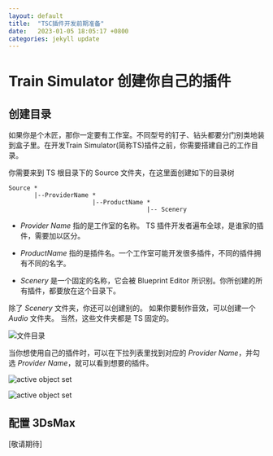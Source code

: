 ```yaml
---
layout: default
title:  "TSC插件开发前期准备"
date:   2023-01-05 18:05:17 +0800
categories: jekyll update
---
```

# Train Simulator 创建你自己的插件
## 创建目录
如果你是个木匠，那你一定要有工作室。不同型号的钉子、钻头都要分门别类地装到盒子里。在开发Train Simulator(简称TS)插件之前，你需要搭建自己的工作目录。

你需要来到 TS 根目录下的 Source 文件夹，在这里面创建如下的目录树
```
Source *
       |--ProviderName *
                       |--ProductName *
                                      |-- Scenery
```

* *Provider Name* 指的是工作室的名称。 TS 插件开发者遍布全球，是谁家的插件，需要加以区分。

* *ProductName* 指的是插件名。一个工作室可能开发很多插件，不同的插件拥有不同的名字。

* *Scenery* 是一个固定的名称，它会被 Blueprint Editor 所识别。你所创建的所有插件，都要放在这个目录下。

除了 *Scenery* 文件夹，你还可以创建别的。 如果你要制作音效，可以创建一个 *Audio* 文件夹。 当然，这些文件夹都是 TS 固定的。

![文件目录](https://sites.google.com/a/railsimdev.com/dtgts1sdk/reference-manual/content-basics/provider-product-setup/add-on-folder-structure/fig001.PNG?attredirects=0)

当你想使用自己的插件时，可以在下拉列表里找到对应的 *Provider Name*，并勾选 *Provider Name*，就可以看到想要的插件。

![active object set](https://sites.google.com/a/railsimdev.com/dtgts1sdk/reference-manual/content-basics/provider-product-setup/using-provider-product-assets-in-train-simulator/UsingProviderProduct1.jpg?attredirects=0)

![active object set](https://sites.google.com/a/railsimdev.com/dtgts1sdk/reference-manual/content-basics/provider-product-setup/using-provider-product-assets-in-train-simulator/UsingProviderProduct2.jpg?attredirects=0)

## 配置 3DsMax
[敬请期待]